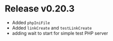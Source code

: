 # Release v0.20.3

- Added `phpIniFile`
- Added `linkCreate` and `testLinkCreate`
- adding wait to start for simple test PHP server
